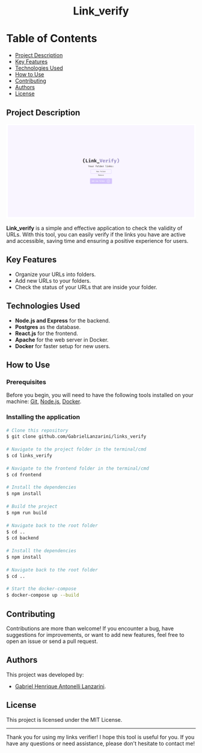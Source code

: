 <div align="center">
  <h1>Link_verify</h1>
</div>

# Table of Contents

<!--ts-->
* [Project Description](#project-description)
* [Key Features](#key-features)
* [Technologies Used](#technologies-used)
* [How to Use](#how-to-use)
* [Contributing](#contributing)
* [Authors](#authors)
* [License](#license)
<!--te-->

## Project Description
<img src="./img/initialPage.png" alt="Initial Page">

**Link_verify** is a simple and effective application to check the validity of URLs. With this tool, you can easily verify if the links you have are active and accessible, saving time and ensuring a positive experience for users.

## Key Features

- Organize your URLs into folders.
- Add new URLs to your folders.
- Check the status of your URLs that are inside your folder.

## Technologies Used

- **Node.js and Express** for the backend.
- **Postgres** as the database.
- **React.js** for the frontend.
- **Apache** for the web server in Docker.
- **Docker** for faster setup for new users.

## How to Use

### Prerequisites

Before you begin, you will need to have the following tools installed on your machine: [Git](https://git-scm.com), [Node.js](https://nodejs.org/en/), [Docker](https://www.docker.com/).

### Installing the application

```bash
# Clone this repository
$ git clone github.com/GabrielLanzarini/links_verify

# Navigate to the project folder in the terminal/cmd
$ cd links_verify

# Navigate to the frontend folder in the terminal/cmd
$ cd frontend

# Install the dependencies
$ npm install

# Build the project
$ npm run build

# Navigate back to the root folder
$ cd ..
$ cd backend

# Install the dependencies
$ npm install

# Navigate back to the root folder
$ cd ..

# Start the docker-compose
$ docker-compose up --build
```

## Contributing

Contributions are more than welcome! If you encounter a bug, have suggestions for improvements, or want to add new features, feel free to open an issue or send a pull request.

## Authors

This project was developed by:

- [Gabriel Henrique Antonelli Lanzarini](https://github.com/GabrielLanzarini).

## License

This project is licensed under the MIT License.

---

Thank you for using my links verifier! I hope this tool is useful for you. If you have any questions or need assistance, please don't hesitate to contact me!
